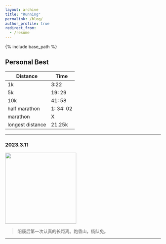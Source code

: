 ```yaml
---
layout: archive
title: "Running"
permalink: /blog/
author_profile: true
redirect_from:
  - /resume
---
```


{% include base_path %}

## Personal Best

| Distance         | Time      |
| ---------------- | --------- |
| 1k               | 3:22      |
| 5k               | 19: 29    |
| 10k              | 41: 58    |
| half marathon    | 1: 34: 02 |
| marathon         | X         |
| longest distance | 21.25k    |

--- 

### 2023.3.11

<img title="" src="https://a-little-hoof.github.io/images/1.jpg" alt="" data-align="center" width="230">

> 阳康后第一次认真的长距离。跑香山，杨队兔。

--- 